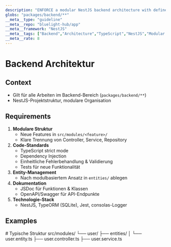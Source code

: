 ```yaml
---
description: "ENFORCE a modular NestJS backend architecture with defined patterns"
globs: "packages/backend/**"
__meta__type: "guideline"
__meta__repo: "bluelight-hub/app"
__meta__framework: "NestJS"
__meta__tags: ["Backend","Architecture","TypeScript","NestJS","Modular Design"]
__meta__rate: 8
---
```

# Backend Architektur

## Context
- Gilt für alle Arbeiten im Backend-Bereich (`packages/backend/**`)
- NestJS-Projektstruktur, modulare Organisation

## Requirements
1. **Modulare Struktur**
   - Neue Features in `src/modules/<feature>/`
   - Klare Trennung von Controller, Service, Repository
2. **Code-Standards**
   - TypeScript strict mode
   - Dependency Injection
   - Einheitliche Fehlerbehandlung & Validierung
   - Tests für neue Funktionalität
3. **Entity-Management**
   - Nach modulbasiertem Ansatz in `entities/` ablegen
4. **Dokumentation**
   - JSDoc für Funktionen & Klassen
   - OpenAPI/Swagger für API-Endpunkte
5. **Technologie-Stack**
   - NestJS, TypeORM (SQLite), Jest, consolas-Logger

## Examples

<example>
# Typische Struktur
src/modules/
  └── user/
      ├── entities/
      │   └── user.entity.ts
      ├── user.controller.ts
      ├── user.service.ts
</example>